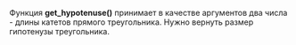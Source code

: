Функция **get_hypotenuse()** принимает в качестве аргументов два числа - длины катетов прямого треугольника. Нужно вернуть размер гипотенузы треугольника. 